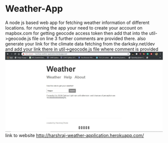 # Weather-App
A node js based web app for fetching weather information of different locations.
for running the app your need to create your account on mapbox.com for getting geocode access token then add that into the util->geocode.js file on line 3 further comments are provided there.
also generate your link for the climate data fetching from the darksky.net/dev and add your link there in util->geocode.js file where comment is provided
<img src = 'site.JPG'>
 link to website http://harshraj-weather-application.herokuapp.com/

